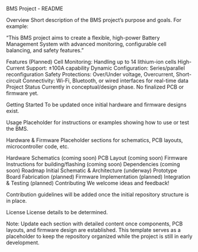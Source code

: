 BMS Project - README
<!-- This README is intentionally minimal, providing a placeholder structure for the BMS project. Fill in each section as the design and implementation evolve. -->
Overview
Short description of the BMS project’s purpose and goals. For example:

“This BMS project aims to create a flexible, high-power Battery Management System with advanced monitoring, configurable cell balancing, and safety features.”

Features (Planned)
Cell Monitoring: Handling up to 14 lithium-ion cells
High-Current Support: ±100A capability
Dynamic Configuration: Series/parallel reconfiguration
Safety Protections: Over/Under voltage, Overcurrent, Short-circuit
Connectivity: Wi-Fi, Bluetooth, or wired interfaces for real-time data
Project Status
Currently in conceptual/design phase. No finalized PCB or firmware yet.

Getting Started
To be updated once initial hardware and firmware designs exist.

Usage
Placeholder for instructions or examples showing how to use or test the BMS.

Hardware & Firmware
Placeholder sections for schematics, PCB layouts, microcontroller code, etc.

Hardware
Schematics (coming soon)
PCB Layout (coming soon)
Firmware
Instructions for building/flashing (coming soon)
Dependencies (coming soon)
Roadmap
Initial Schematic & Architecture (underway)
Prototype Board Fabrication (planned)
Firmware Implementation (planned)
Integration & Testing (planned)
Contributing
We welcome ideas and feedback!

Contribution guidelines will be added once the initial repository structure is in place.

License
License details to be determined.

Note: Update each section with detailed content once components, PCB layouts, and firmware design are established. This template serves as a placeholder to keep the repository organized while the project is still in early development.
